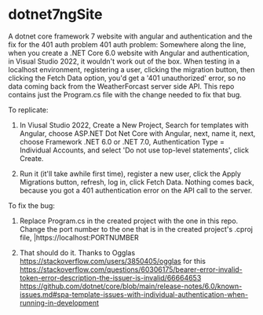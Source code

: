 # dotnet7ngSite
A dotnet core framework 7 website with angular and authentication and the fix for the 401 auth problem
401 auth problem: Somewhere along the line, when you create a .NET Core 6.0 website with Angular and authentication, in Visual Studio 2022, it wouldn't work out of the box. When testing in a localhost environment, registering a user, clicking the migration button, then clicking the Fetch Data option, you'd get a '401 unauthorized' error, so no data coming back from the WeatherForcast server side API. This repo contains just the Program.cs file with the change needed to fix that bug.

To replicate:
1. In Viusal Studio 2022, Create a New Project, Search for templates with Angular, choose ASP.NET Dot Net Core with Angular, next, name it, next, choose Framework .NET 6.0 or .NET 7.0, Authentication Type = Individual Accounts, and select 'Do not use top-level statements', click Create.

2. Run it (it'll take awhile first time), register a new user, click the Apply Migrations button, refresh, log in, click Fetch Data. Nothing comes back, because you got a 401 authentication error on the API call to the server.

To fix the bug:
1. Replace Program.cs in the created project with the one in this repo. Change the port number to the one that is in the created project's .cproj file, <PropertyGroup>|<SpaProxyServerUrl>https://localhost:PORTNUMBER</SpaProxyServerUrl>

2. That should do it.
Thanks to Ogglas https://stackoverflow.com/users/3850405/ogglas for this
https://stackoverflow.com/questions/60306175/bearer-error-invalid-token-error-description-the-issuer-is-invalid/66664653
https://github.com/dotnet/core/blob/main/release-notes/6.0/known-issues.md#spa-template-issues-with-individual-authentication-when-running-in-development


